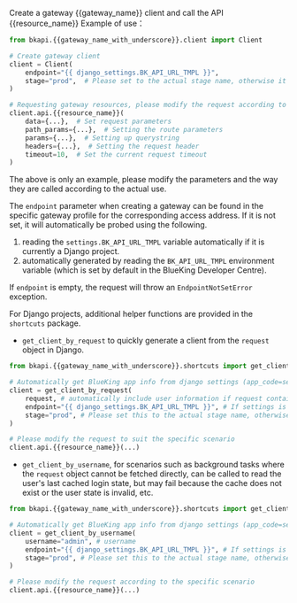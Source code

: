 Create a gateway {{gateway_name}} client and call the API {{resource_name}} Example of use：

```python
from bkapi.{{gateway_name_with_underscore}}.client import Client

# Create gateway client
client = Client(
    endpoint="{{ django_settings.BK_API_URL_TMPL }}",
    stage="prod",  # Please set to the actual stage name, otherwise it defaults to prod
)

# Requesting gateway resources, please modify the request according to the specific scenario and the parameters remain compatible with requests
client.api.{{resource_name}}(
    data={...},  # Set request parameters
    path_params={...},  # Setting the route parameters
    params={...},  # Setting up querystring
    headers={...},  # Setting the request header
    timeout=10,  # Set the current request timeout
)
```

The above is only an example, please modify the parameters and the way they are called according to the actual use.

The `endpoint` parameter when creating a gateway can be found in the specific gateway profile for the corresponding access address. If it is not set, it will automatically be probed using the following.

1. reading the `settings.BK_API_URL_TMPL` variable automatically if it is currently a Django project.
2. automatically generated by reading the `BK_API_URL_TMPL` environment variable (which is set by default in the BlueKing Developer Centre).

If `endpoint` is empty, the request will throw an `EndpointNotSetError` exception.

For Django projects, additional helper functions are provided in the `shortcuts` package.

- `get_client_by_request` to quickly generate a client from the `request` object in Django.

```python
from bkapi.{{gateway_name_with_underscore}}.shortcuts import get_client_by_request

# Automatically get BlueKing app info from django settings (app_code=settings.BK_APP_CODE, app_secret=settings.BK_APP_SECRET)
client = get_client_by_request(
    request, # automatically include user information if request contains user login state
    endpoint="{{ django_settings.BK_API_URL_TMPL }}", # If settings is configured with BK_API_URL_TMPL, it will be applied automatically, otherwise replace it with the actual gateway access address
    stage="prod", # Please set this to the actual stage name, otherwise it defaults to prod
)

# Please modify the request to suit the specific scenario
client.api.{{resource_name}}(...)
```

- `get_client_by_username`, for scenarios such as background tasks where the `request` object cannot be fetched directly, can be called to read the user's last cached login state, but may fail because the cache does not exist or the user state is invalid, etc.

```python
from bkapi.{{gateway_name_with_underscore}}.shortcuts import get_client_by_username

# Automatically get BlueKing app info from django settings (app_code=settings.BK_APP_CODE, app_secret=settings.BK_APP_SECRET)
client = get_client_by_username(
    username="admin", # username
    endpoint="{{ django_settings.BK_API_URL_TMPL }}", # If settings is configured with BK_API_URL_TMPL, it will be applied automatically, otherwise replace it with the actual gateway access address
    stage="prod", # Please set this to the actual stage name, otherwise it defaults to prod
)

# Please modify the request according to the specific scenario
client.api.{{resource_name}}(...)
```
